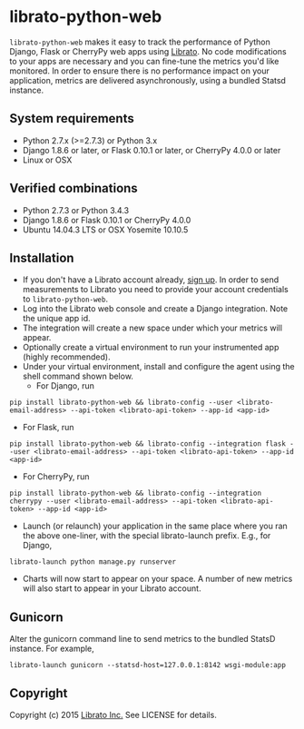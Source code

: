 librato-python-web
==================

`librato-python-web` makes it easy to track the performance of Python Django, Flask or CherryPy web apps using [Librato](https://metrics.librato.com/). No code modifications to your apps are necessary and you can fine-tune the metrics you'd like monitored. In order to ensure there is no performance impact on your application, metrics are delivered asynchronously, using a bundled Statsd instance.

## System requirements

* Python 2.7.x (>=2.7.3) or Python 3.x
* Django 1.8.6 or later, or Flask 0.10.1 or later, or CherryPy 4.0.0 or later
* Linux or OSX

## Verified combinations
* Python 2.7.3 or Python 3.4.3
* Django 1.8.6 or Flask 0.10.1 or CherryPy 4.0.0
* Ubuntu 14.04.3 LTS or OSX Yosemite 10.10.5


## Installation

* If you don't have a Librato account already, [sign up](https://metrics.librato.com/). In order to send measurements to Librato you need to provide your account credentials to `librato-python-web`.
* Log into the Librato web console and create a Django integration. Note the unique app id.
* The integration will create a new space under which your metrics will appear.
* Optionally create a virtual environment to run your instrumented app (highly recommended).
* Under your virtual environment, install and configure the agent using the shell command shown below.
  * For Django, run
```
pip install librato-python-web && librato-config --user <librato-email-address> --api-token <librato-api-token> --app-id <app-id>
```
  * For Flask, run
```
pip install librato-python-web && librato-config --integration flask --user <librato-email-address> --api-token <librato-api-token> --app-id <app-id>
```
  * For CherryPy, run
```
pip install librato-python-web && librato-config --integration cherrypy --user <librato-email-address> --api-token <librato-api-token> --app-id <app-id>
```
* Launch (or relaunch) your application in the same place where you ran the above one-liner, with the special librato-launch prefix. E.g., for Django,
```
librato-launch python manage.py runserver
```
* Charts will now start to appear on your space. A number of new metrics will also start to appear in your Librato account.

## Gunicorn
Alter the gunicorn command line to send metrics to the bundled StatsD instance. For example,
```
librato-launch gunicorn --statsd-host=127.0.0.1:8142 wsgi-module:app
```

## Copyright

Copyright (c) 2015 [Librato Inc.](http://librato.com) See LICENSE for details.

